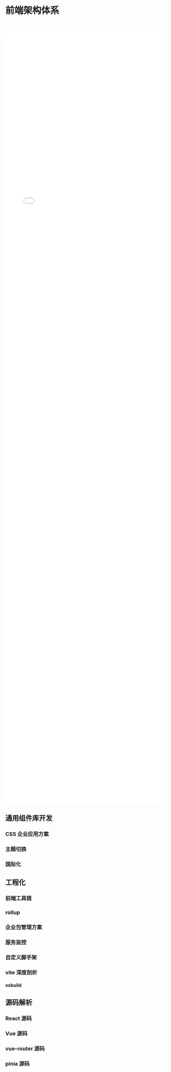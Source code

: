 # 前端架构体系

<iframe src="/前端架构体系.html" style="width: 100%; height: 60vh; border: none; margin-top: 32px;"></iframe>

## 通用组件库开发

### CSS 企业应用方案

### 主题切换

### 国际化

## 工程化

### 前端工具链

### rollup

### 企业包管理方案

### 服务监控

### 自定义脚手架

### vite 深度剖析

#### esbuild

## 源码解析

### React 源码

### Vue 源码

### vue-router 源码

### pinia 源码
